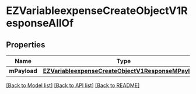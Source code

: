 # EZVariableexpenseCreateObjectV1ResponseAllOf

## Properties
Name | Type | Description | Notes
------------ | ------------- | ------------- | -------------
**mPayload** | [**EZVariableexpenseCreateObjectV1ResponseMPayload***](EZVariableexpenseCreateObjectV1ResponseMPayload.md) |  | 

[[Back to Model list]](../README.md#documentation-for-models) [[Back to API list]](../README.md#documentation-for-api-endpoints) [[Back to README]](../README.md)


